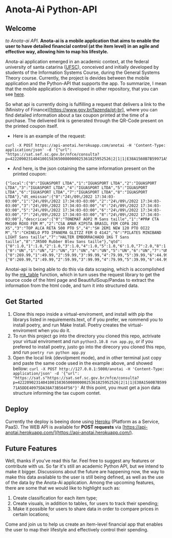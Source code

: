 # Anota-Ai Python-API
## Welcome

_to Anota-ai API_. **Anota-ai is a mobile application that aims to enable the user to have detailed financial control (at the item level) in an agile and effective way, allowing him to map his lifestyle.**

Anota-ai application emerged in an academic context, at the federal university of santa catarina ([UFSC](https://ufsc.br/)), conceived and initially developed by students of the Information Systems Course, during the General Systems Theory course. Currently, the project is devides between the mobile application and the Python-API that supports the app. To summarize, I mean that the mobile application is developed in other repository, that you can see [here](https://github.com/CristianeMaragno/anota-ai).

So what api is currently doing is fulfilling a request that delivers a link to the (Ministry of Finance)[https://www.gov.br/fazenda/pt-br], where you can find detailed information about a tax coupon printed at the time of a purchase. The delivered link is generated through the QR-Code present on the printed coupon itself.

- Here is an example of the request:
```
curl -X POST https://api-anotai.herokuapp.com/anotai -H 'Content-Type: application/json' -d '{"url": "https://sat.sef.sc.gov.br/nfce/consulta?p=42220902314041001583650080000025361825952526|2|1|1|E38A1560B7B59971A5DDE40975DA38A73B564F56"}'
```
- And here, is the json cotaining the same information present on the  printed coupon:
```
{"local":{"0":"IGUASPORT LTDA","1":"IGUASPORT LTDA","2":"IGUASPORT LTDA","3":"IGUASPORT LTDA","4":"IGUASPORT LTDA","5":"IGUASPORT LTDA","6":"IGUASPORT LTDA","7":"IGUASPORT LTDA","8":"IGUASPORT LTDA"},"dt_emissao":{"0":"24\/09\/2022 17:34:03-03:00","1":"24\/09\/2022 17:34:03-03:00","2":"24\/09\/2022 17:34:03-03:00","3":"24\/09\/2022 17:34:03-03:00","4":"24\/09\/2022 17:34:03-03:00","5":"24\/09\/2022 17:34:03-03:00","6":"24\/09\/2022 17:34:03-03:00","7":"24\/09\/2022 17:34:03-03:00","8":"24\/09\/2022 17:34:03-03:00"},"descricao":{"0":"TONEMAT AOP2 M Sans taille","1":"#PR# CTA MH100 ROXO FEM M","2":"CSA AMAR KIPSTA BRASIL FEM COPA 202 XS","3":"TOP ALCA RETA 500 PTO S","4":"SH 2EM1 NEW 120 PTO OI22 M","5":"CHINELO PTO IPANEMA GLITZZ FEM O 4142","6":"PILATES MINIBAND LIGHT Sans taille","7":"HALTER EMBORRACHADO 1KG T Sans taille","8":"JR500 Rubber Bleu Sans taille"},"qtd":{"0":1.0,"1":1.0,"2":1.0,"3":1.0,"4":1.0,"5":1.0,"6":1.0,"7":2.0,"8":1.0},"un_comercial":{"0":"UN","1":"UN","2":"UN","3":"UN","4":"UN","5":"UN","6":"UN","7":"UN","8":"UN"},"vl_unit":{"0":269.99,"1":49.99,"2":59.99,"3":99.99,"4":79.99,"5":39.99,"6":44.99,"7":29.99,"8":39.99},"vl_prod":{"0":269.99,"1":49.99,"2":59.99,"3":99.99,"4":79.99,"5":39.99,"6":44.99,"7":59.98,"8":39.99}}
```

Anotai-api is being able to do this via data scraping, which is accomplished by the [mk_table](https://github.com/jccramos/anotai/blob/main/crawler.py#L31) function, which in turn uses the request library to get the source code of the html page and BeautifulSoup/Pandas to extract the information from the html code, and turn it into structured data.

## Get Started
1. Clone this repo inside a virtual-enviroment, and install with pip the librarys listed in requirements.text, of if you prefer, we rommend you to install poetry, and run Make Install. Poetry creates the virtual-enviroment when you do it.
2. To run this project go into the directory you cloned this repo, actrivate your virtual enviroment and run `python3.10.8 run app.py`, or if you prefered to install poetry, justo go into the direcory you cloned this repo, and run `poetry run python app.py`
3. Open the local link (devolpment mode), and in other terminal just copy and paste the same code used in the example above, and showed bellow:
```curl -X POST http://127.0.0.1:5000/anotai -H 'Content-Type: application/json' -d '{"url": "https://sat.s"https://sat.sef.sc.gov.br/nfce/consulta?p=42220902314041001583650080000025361825952526|2|1|1|E38A1560B7B59971A5DDE40975DA38A73B564F56"}'```
At this point, you must get a json data structure informing the tax cupom contet.

## Deploy
Currently the deploy is beeing done using [Heroku](https://devcenter.heroku.com/categories/reference) (Platform as a Service, PaaS). The WEB API is available for **POST requests** via [https://api-anotai.herokuapp.com/](https://api-anotai.herokuapp.com/).

## Future Features
Well, thanks if you've read this far. Feel free to suggest any features or contribute with us. So far it's still an academic Python API, but we intend to make it bigger. Discussions about the future are happening now, the way to make this data available to the user is still being defined, as well as the use of the data by the Anota-Ai application. Among the upcoming features, there are some that we would like to highlight such as:

1. Create classification for each item type;
2. Create visuals, in addition to tables, for users to track their spending;
3. Make it possible for users to share data in order to compare prices in certain locations;

Come and join us to help us create an item-level financial app that enables the user to map their lifestyle and effectively control their spending.


